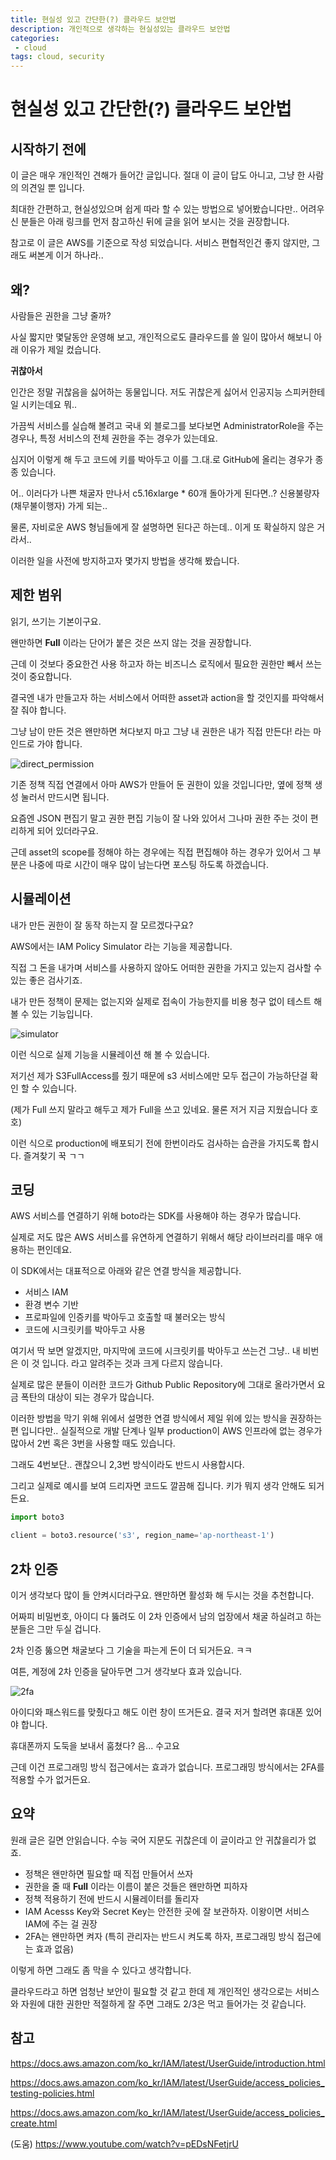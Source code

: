 ```yaml
---
title: 현실성 있고 간단한(?) 클라우드 보안법
description: 개인적으로 생각하는 현실성있는 클라우드 보안법
categories:
 - cloud
tags: cloud, security
---
```

# 현실성 있고 간단한(?) 클라우드 보안법

## 시작하기 전에

이 글은 매우 개인적인 견해가 들어간 글입니다. 절대 이 글이 답도 아니고, 그냥 한 사람의 의견일 뿐 입니다. 

최대한 간편하고, 현실성있으며 쉽게 따라 할 수 있는 방법으로 넣어봤습니다만.. 어려우신 분들은 아래 링크를 먼저 참고하신 뒤에 글을 읽어 보시는 것을 권장합니다.

참고로 이 글은 AWS를 기준으로 작성 되었습니다. 서비스 편협적인건 좋지 않지만, 그래도 써본게 이거 하나라..



## 왜?

사람들은 권한을 그냥 줄까?

사실 짧지만 몇달동안 운영해 보고, 개인적으로도 클라우드를 쓸 일이 많아서 해보니 아래 이유가 제일 컸습니다.

**귀찮아서**

인간은 정말 귀찮음을 싫어하는 동물입니다. 저도 귀찮은게 싫어서 인공지능 스피커한테 일 시키는데요 뭐..

가끔씩 서비스를 실습해 볼려고 국내 외 블로그를 보다보면 AdministratorRole을 주는 경우나, 특정 서비스의 전체 권한을 주는 경우가 있는데요.

심지어 이렇게 해 두고 코드에 키를 박아두고 이를 그.대.로 GitHub에 올리는 경우가 종종 있습니다.

어.. 이러다가 나쁜 채굴자 만나서 c5.16xlarge * 60개 돌아가게 된다면..? 신용불량자 (채무불이행자) 가게 되는..

물론, 자비로운 AWS 형님들에게 잘 설명하면 된다곤 하는데.. 이게 또 확실하지 않은 거라서..

이러한 일을 사전에 방지하고자 몇가지 방법을 생각해 봤습니다.



## 제한 범위

읽기, 쓰기는 기본이구요.

왠만하면 **Full** 이라는 단어가 붙은 것은 쓰지 않는 것을 권장합니다.

근데 이 것보다 중요한건 사용 하고자 하는 비즈니스 로직에서 필요한 권한만 빼서 쓰는 것이 중요합니다.

결국엔 내가 만들고자 하는 서비스에서 어떠한 asset과 action을 할 것인지를 파악해서 잘 줘야 합니다.

그냥 남이 만든 것은 왠만하면 쳐다보지 마고 그냥 내 권한은 내가 직접 만든다! 라는 마인드로 가야 합니다.

![direct_permission](assets\images\posts\cloud-security\direct_permission.PNG)

기존 정책 직접 연결에서 아마 AWS가 만들어 둔 권한이 있을 것입니다만, 옆에 정책 생성 눌러서 만드시면 됩니다.

요즘엔 JSON 편집기 말고 권한 편집 기능이 잘 나와 있어서 그나마 권한 주는 것이 편리하게 되어 있더라구요.

근데 asset의 scope를 정해야 하는 경우에는 직접 편집해야 하는 경우가 있어서 그 부분은 나중에 따로 시간이 매우 많이 남는다면 포스팅 하도록 하겠습니다.



## 시뮬레이션

내가 만든 권한이 잘 동작 하는지 잘 모르겠다구요?

AWS에서는 IAM Policy Simulator 라는 기능을 제공합니다. 

직접 그 돈을 내가며 서비스를 사용하지 않아도 어떠한 권한을 가지고 있는지 검사할 수 있는 좋은 검사기죠.

내가 만든 정책이 문제는 없는지와 실제로 접속이 가능한지를 비용 청구 없이 테스트 해볼 수 있는 기능입니다.

![simulator](assets\images\posts\cloud-security\simulator.PNG)

이런 식으로 실제 기능을 시뮬레이션 해 볼 수 있습니다.

저기선 제가 S3FullAccess를 줬기 때문에 s3 서비스에만 모두 접근이 가능하단걸 확인 할 수 있습니다. 

(제가 Full 쓰지 말라고 해두고 제가 Full을 쓰고 있네요. 물론 저거 지금 지웠습니다 호호)

이런 식으로 production에 배포되기 전에 한번이라도 검사하는 습관을 가지도록 합시다. 즐겨찾기 꾹 ㄱㄱ



## 코딩

AWS 서비스를 연결하기 위해 boto라는 SDK를 사용해야 하는 경우가 많습니다.

실제로 저도 많은 AWS 서비스를 유연하게 연결하기 위해서 해당 라이브러리를 매우 애용하는 편인데요.

이 SDK에서는 대표적으로 아래와 같은 연결 방식을 제공합니다.

* 서비스 IAM
* 환경 변수 기반
* 프로파일에 인증키를 박아두고 호출할 때 불러오는 방식
* 코드에 시크릿키를 박아두고 사용

여기서 딱 보면 알겠지만, 마지막에 코드에 시크릿키를 박아두고 쓰는건 그냥.. 내 비번은 이 것 입니다. 라고 알려주는 것과 크게 다르지 않습니다.

실제로 많은 분들이 이러한 코드가 Github Public Repository에 그대로 올라가면서 요금 폭탄의 대상이 되는 경우가 많습니다. 

이러한 방법을 막기 위해 위에서 설명한 연결 방식에서 제일 위에 있는 방식을 권장하는 편 입니다만.. 실질적으로 개발 단계나 일부 production이 AWS 인프라에 없는 경우가 많아서 2번 혹은 3번을 사용할 때도 있습니다.

그래도 4번보단.. 괜찮으니 2,3번 방식이라도 반드시 사용합시다.

그리고 실제로 예시를 보여 드리자면 코드도 깔끔해 집니다. 키가 뭐지 생각 안해도 되거든요.

```python
import boto3

client = boto3.resource('s3', region_name='ap-northeast-1')
```



## 2차 인증

이거 생각보다 많이 들 안켜시더라구요. 왠만하면 활성화 해 두시는 것을 추천합니다.

어짜피 비밀번호, 아이디 다 뚫려도 이 2차 인증에서 남의 업장에서 채굴 하실려고 하는 분들은 그만 두실 겁니다.

2차 인증 뚫으면 채굴보다 그 기술을 파는게 돈이 더 되거든요. ㅋㅋ

여튼, 계정에 2차 인증을 달아두면 그거 생각보다 효과 있습니다.

![2fa](assets\images\posts\cloud-security\2fa.PNG)

아이디와 패스워드를 맞췄다고 해도 이런 창이 뜨거든요. 결국 저거 할려면 휴대폰 있어야 합니다.

휴대폰까지 도둑을 보내서 훔쳤다? 음... 수고요

근데 이건 프로그래밍 방식 접근에서는 효과가 없습니다. 프로그래밍 방식에서는 2FA를 적용할 수가 없거든요.



## 요약

원래 글은 길면 안읽습니다. 수능 국어 지문도 귀찮은데 이 글이라고 안 귀찮을리가 없죠.

* 정책은 왠만하면 필요할 때 직접 만들어서 쓰자
* 권한을 줄 때 **Full** 이라는 이름이 붙은 것들은 왠만하면 피하자
* 정책 적용하기 전에 반드시 시뮬레이터를 돌리자
* IAM Acesss Key와 Secret Key는 안전한 곳에 잘 보관하자. 이왕이면 서비스 IAM에 주는 걸 권장 
* 2FA는 왠만하면 켜자 (특히 관리자는 반드시 켜도록 하자, 프로그래밍 방식 접근에는 효과 없음)

이렇게 하면 그래도 좀 막을 수 있다고 생각합니다.

클라우드라고 하면 엄청난 보안이 필요할 것 같고 한데 제 개인적인 생각으로는 서비스와 자원에 대한 권한만 적절하게  잘 주면 그래도 2/3은 먹고 들어가는 것 같습니다.



## 참고

 https://docs.aws.amazon.com/ko_kr/IAM/latest/UserGuide/introduction.html 

 https://docs.aws.amazon.com/ko_kr/IAM/latest/UserGuide/access_policies_testing-policies.html 

 https://docs.aws.amazon.com/ko_kr/IAM/latest/UserGuide/access_policies_create.html 

(도움)  https://www.youtube.com/watch?v=pEDsNFetjrU 